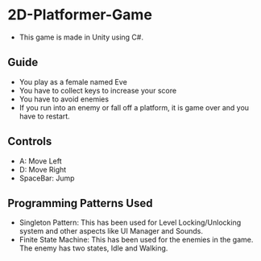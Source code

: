 # 2D-Platformer-Game
- This game is made in Unity using C#.

## Guide
- You play as a female named Eve
- You have to collect keys to increase your score
- You have to avoid enemies
- If you run into an enemy or fall off a platform, it is game over and you have to restart.

## Controls
- A: Move Left
- D: Move Right
- SpaceBar: Jump

## Programming Patterns Used
- Singleton Pattern: This has been used for Level Locking/Unlocking system and other aspects like UI Manager and Sounds.
- Finite State Machine: This has been used for the enemies in the game. The enemy has two states, Idle and Walking.
